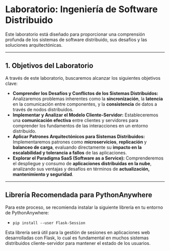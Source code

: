 # Laboratorio: Ingeniería de Software Distribuido

Este laboratorio está diseñado para proporcionar una comprensión profunda de los sistemas de software distribuido, sus desafíos y las soluciones arquitectónicas.

---

## 1. Objetivos del Laboratorio

A través de este laboratorio, buscaremos alcanzar los siguientes objetivos clave:

* **Comprender los Desafíos y Conflictos de los Sistemas Distribuidos:** Analizaremos problemas inherentes como la **sincronización**, la **latencia** en la comunicación entre componentes, y la **consistencia** de datos a través de nodos distribuidos.
* **Implementar y Analizar el Modelo Cliente-Servidor:** Estableceremos una **comunicación efectiva** entre clientes y servidores para comprender los fundamentos de las interacciones en un entorno distribuido.
* **Aplicar Patrones Arquitectónicos para Sistemas Distribuidos:** Implementaremos patrones como **microservicios**, **replicación** y **balanceo de carga**, evaluando directamente su **impacto en la escalabilidad y tolerancia a fallos** de las aplicaciones.
* **Explorar el Paradigma SaaS (Software as a Service):** Comprenderemos el despliegue y consumo de **aplicaciones distribuidas en la nube**, analizando sus ventajas y desafíos en términos de **actualización, mantenimiento y seguridad**.

---

## Librería Recomendada para PythonAnywhere

Para este proceso, se recomienda instalar la siguiente librería en tu entorno de PythonAnywhere:

* `pip install --user Flask-Session`

Esta librería será útil para la gestión de sesiones en aplicaciones web desarrolladas con Flask, lo cual es fundamental en muchos sistemas distribuidos cliente-servidor para mantener el estado de los usuarios.
